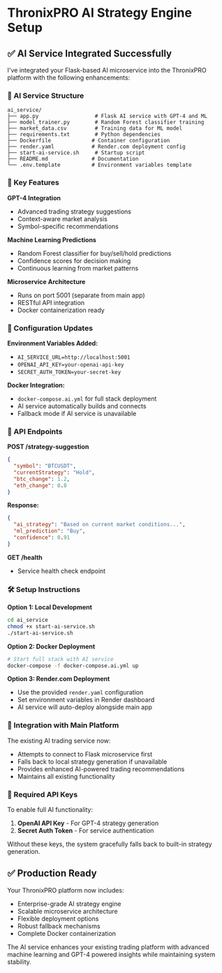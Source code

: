 # ThronixPRO AI Strategy Engine Setup

## ✅ AI Service Integrated Successfully

I've integrated your Flask-based AI microservice into the ThronixPRO platform with the following enhancements:

### 📁 AI Service Structure
```
ai_service/
├── app.py                  # Flask AI service with GPT-4 and ML
├── model_trainer.py        # Random Forest classifier training
├── market_data.csv         # Training data for ML model
├── requirements.txt        # Python dependencies
├── Dockerfile             # Container configuration
├── render.yaml            # Render.com deployment config
├── start-ai-service.sh     # Startup script
├── README.md              # Documentation
└── .env.template          # Environment variables template
```

### 🚀 Key Features

**GPT-4 Integration**
- Advanced trading strategy suggestions
- Context-aware market analysis
- Symbol-specific recommendations

**Machine Learning Predictions**
- Random Forest classifier for buy/sell/hold predictions
- Confidence scores for decision making
- Continuous learning from market patterns

**Microservice Architecture**
- Runs on port 5001 (separate from main app)
- RESTful API integration
- Docker containerization ready

### 🔧 Configuration Updates

**Environment Variables Added:**
- `AI_SERVICE_URL=http://localhost:5001`
- `OPENAI_API_KEY=your-openai-api-key`
- `SECRET_AUTH_TOKEN=your-secret-key`

**Docker Integration:**
- `docker-compose.ai.yml` for full stack deployment
- AI service automatically builds and connects
- Fallback mode if AI service is unavailable

### 📡 API Endpoints

**POST /strategy-suggestion**
```json
{
  "symbol": "BTCUSDT",
  "currentStrategy": "Hold",
  "btc_change": 1.2,
  "eth_change": 0.8
}
```

**Response:**
```json
{
  "ai_strategy": "Based on current market conditions...",
  "ml_prediction": "Buy",
  "confidence": 0.91
}
```

**GET /health**
- Service health check endpoint

### 🛠 Setup Instructions

**Option 1: Local Development**
```bash
cd ai_service
chmod +x start-ai-service.sh
./start-ai-service.sh
```

**Option 2: Docker Deployment**
```bash
# Start full stack with AI service
docker-compose -f docker-compose.ai.yml up
```

**Option 3: Render.com Deployment**
- Use the provided `render.yaml` configuration
- Set environment variables in Render dashboard
- AI service will auto-deploy alongside main app

### 🔗 Integration with Main Platform

The existing AI trading service now:
- Attempts to connect to Flask microservice first
- Falls back to local strategy generation if unavailable
- Provides enhanced AI-powered trading recommendations
- Maintains all existing functionality

### 🔑 Required API Keys

To enable full AI functionality:
1. **OpenAI API Key** - For GPT-4 strategy generation
2. **Secret Auth Token** - For service authentication

Without these keys, the system gracefully falls back to built-in strategy generation.

## ✅ Production Ready

Your ThronixPRO platform now includes:
- Enterprise-grade AI strategy engine
- Scalable microservice architecture
- Flexible deployment options
- Robust fallback mechanisms
- Complete Docker containerization

The AI service enhances your existing trading platform with advanced machine learning and GPT-4 powered insights while maintaining system stability.